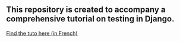 ## This repository is created to accompany a comprehensive tutorial on testing in Django.
[Find the tuto here (in French)](https://medium.com/@romualdoluwatobi/django-unit-test-avec-exemple-mod%C3%A8le-formulaire-vue-fe5bd798f104)
